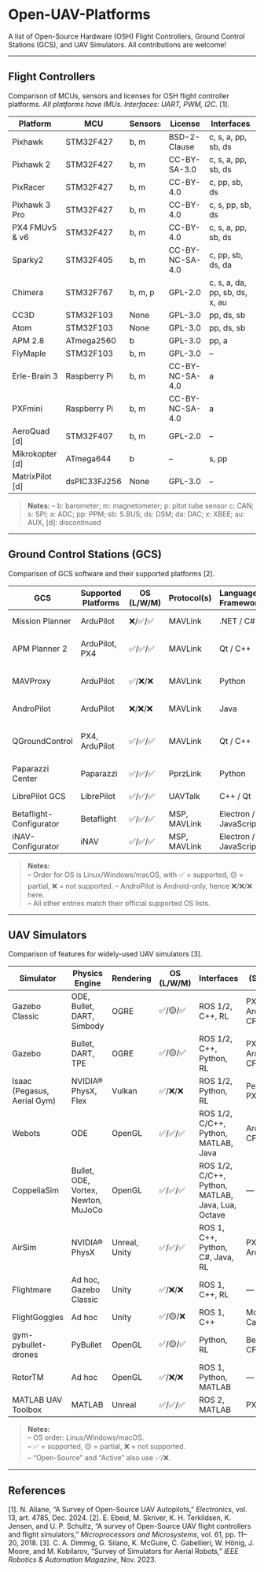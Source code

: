 # Open-UAV-Platforms
A list of Open-Source Hardware (OSH) Flight Controllers, Ground Control Stations (GCS), and UAV Simulators. 
All contributions are welcome!

---

## Flight Controllers

Comparison of MCUs, sensors and licenses for OSH flight controller platforms. 
_All platforms have IMUs. Interfaces: UART, PWM, I2C._ [1].

| Platform        | MCU           | Sensors      | License              | Interfaces                          |
|-----------------|---------------|--------------|----------------------|-------------------------------------|
| Pixhawk         | STM32F427     | b, m         | BSD-2-Clause         | c, s, a, pp, sb, ds                 |
| Pixhawk 2       | STM32F427     | b, m         | CC-BY-SA-3.0         | c, s, a, pp, sb, ds                 |
| PixRacer        | STM32F427     | b, m         | CC-BY-4.0            | c, pp, sb, ds                       |
| Pixhawk 3 Pro   | STM32F427     | b, m         | CC-BY-4.0            | c, s, pp, sb, ds                    |
| PX4 FMUv5 & v6  | STM32F427     | b, m         | CC-BY-4.0            | c, s, a, pp, sb, ds                 |
| Sparky2         | STM32F405     | b, m         | CC-BY-NC-SA-4.0      | c, pp, sb, ds, da                   |
| Chimera         | STM32F767     | b, m, p      | GPL-2.0              | c, s, a, da, pp, sb, ds, x, au      |
| CC3D            | STM32F103     | None         | GPL-3.0              | pp, ds, sb                          |
| Atom            | STM32F103     | None         | GPL-3.0              | pp, ds, sb                          |
| APM 2.8         | ATmega2560    | b            | GPL-3.0              | pp, a                               |
| FlyMaple        | STM32F103     | b, m         | GPL-3.0              | –                                   |
| Erle-Brain 3    | Raspberry Pi  | b, m         | CC-BY-NC-SA-4.0      | a                                   |
| PXFmini         | Raspberry Pi  | b, m         | CC-BY-NC-SA-4.0      | a                                   |
| AeroQuad [d]    | STM32F407     | b, m         | GPL-2.0              | –                                   |
| Mikrokopter [d] | ATmega644     | b            | –                    | s, pp                               |
| MatrixPilot [d] | dsPIC33FJ256  | None         | GPL-3.0              | –                                   |

> **Notes:**
> – b: barometer; m: magnetometer; p: pitot tube sensor c: CAN; s: SPI; a: ADC; pp: PPM; sb: S.BUS; ds: DSM; da: DAC; x: XBEE; au: AUX, [d]: discontinued

---

## Ground Control Stations (GCS)

Comparison of GCS software and their supported platforms [2].

| GCS                      | Supported Platforms          | OS (L/W/M)   | Protocol(s)        | Language / Framework   | License                   |
|--------------------------|------------------------------|--------------|--------------------|------------------------|---------------------------|
| Mission Planner          | ArduPilot                    | ❌/✅/✅    | MAVLink            | .NET / C#              | GPL-3.0-only              |
| APM Planner 2            | ArduPilot, PX4               | ✅/✅/✅    | MAVLink            | Qt / C++               | GPL-3.0-or-later          |
| MAVProxy                 | ArduPilot                    | ✅/❌/❌    | MAVLink            | Python                 | GPL-3.0-or-later          |
| AndroPilot               | ArduPilot                    | ❌/❌/❌    | MAVLink            | Java                   | GPL-3.0-only              |
| QGroundControl           | PX4, ArduPilot               | ✅/✅/✅    | MAVLink            | Qt / C++               | Apache-2.0 / GPL-3.0-only |
| Paparazzi Center         | Paparazzi                    | ✅/✅/✅    | PprzLink           | Python                 | GPL-2.0-only              |
| LibrePilot GCS           | LibrePilot                   | ✅/✅/✅    | UAVTalk            | C++ / Qt               | GPL-3.0-only              |
| Betaflight-Configurator  | Betaflight                   | ✅/✅/✅    | MSP, MAVLink       | Electron / JavaScript  | GPL-3.0-only              |
| iNAV-Configurator        | iNAV                         | ✅/✅/✅    | MSP, MAVLink       | Electron / JavaScript  | GPL-3.0-only              |

> **Notes:**  
> – Order for OS is Linux/Windows/macOS, with ✅ = supported, 🟡 = partial, ❌ = not supported.
> – AndroPilot is Android-only, hence ❌/❌/❌ here.  
> – All other entries match their official supported OS lists.

---

## UAV Simulators

Comparison of features for widely-used UAV simulators [3].

| Simulator                   | Physics Engine                      | Rendering     | OS (L/W/M)  | Interfaces                                        | (S/H)ITL           | License                 | 
|-----------------------------|-------------------------------------|---------------|-------------|---------------------------------------------------|--------------------|-------------------------|
| Gazebo Classic              | ODE, Bullet, DART, Simbody          | OGRE          | ✅/🟡/✅   | ROS 1/2, C++, RL                                  | PX4, ArduPilot, CF | Apache-2.0              | 
| Gazebo                      | Bullet, DART, TPE                   | OGRE          | ✅/🟡/✅   | ROS 1/2, C++, Python, RL                          | PX4, ArduPilot, CF | Apache-2.0              |
| Isaac (Pegasus, Aerial Gym) | NVIDIA® PhysX, Flex                 | Vulkan        | ✅/❌/❌   | ROS 1/2, Python, RL                               | Pegasus: PX4       | Proprietary (BSD 3)     |
| Webots                      | ODE                                 | OpenGL        | ✅/✅/✅   | ROS 1/2, C/C++, Python, MATLAB, Java              | ArduPilot, CF      | Apache-2.0              |
| CoppeliaSim                 | Bullet, ODE, Vortex, Newton, MuJoCo | OpenGL        | ✅/✅/✅   | ROS 1/2, C/C++, Python, MATLAB, Java, Lua, Octave | —                  | GNU GPL & Commercial    |
| AirSim                      | NVIDIA® PhysX                       | Unreal, Unity | ✅/✅/✅   | ROS 1, C++, Python, C#, Java, RL                  | PX4, ArduPilot     | MIT                     |
| Flightmare                  | Ad hoc, Gazebo Classic              | Unity         | ✅/❌/❌   | ROS 1, C++, RL                                    | —                  | MIT                     |
| FlightGoggles               | Ad hoc                              | Unity         | ✅/🟡/❌   | ROS 1, C++                                        | Motion Capture     | MIT                     |
| gym-pybullet-drones         | PyBullet                            | OpenGL        | ✅/🟡/✅   | Python, RL                                        | Betaflight, CF     | MIT                     |
| RotorTM                     | Ad hoc                              | OpenGL        | ✅/❌/❌   | ROS 1, Python, MATLAB                             | —                  | GNU GPL                 |
| MATLAB UAV Toolbox          | MATLAB                              | Unreal        | ✅/✅/✅   | ROS 2, MATLAB                                     | PX4                | Proprietary, Commercial |

> **Notes:**  
> – OS order: Linux/Windows/macOS.  
> – ✅ = supported, 🟡 = partial, ❌ = not supported.  
> – “Open-Source” and “Active” also use ✅/❌.  

---

## References

[1]. N. Aliane, “A Survey of Open-Source UAV Autopilots,” *Electronics*, vol. 13, art. 4785, Dec. 2024.
[2]. E. Ebeid, M. Skriver, K. H. Terkildsen, K. Jensen, and U. P. Schultz, “A survey of Open-Source UAV flight controllers and flight simulators,” *Microprocessors and Microsystems*, vol. 61, pp. 11–20, 2018. 
[3]. C. A. Dimmig, G. Silano, K. McGuire, C. Gabellieri, W. Hönig, J. Moore, and M. Kobilarov, “Survey of Simulators for Aerial Robots,” *IEEE Robotics & Automation Magazine*, Nov. 2023. 
